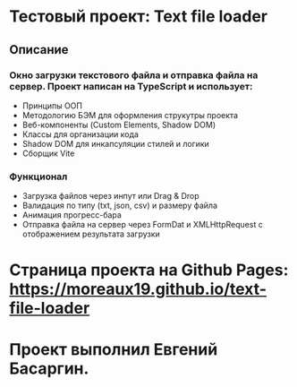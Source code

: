 # Тестовый проект: Text file loader

## Описание

### Окно загрузки текстового файла и отправка файла на сервер. Проект написан на TypeScript и использует:

- Принципы ООП
- Методологию БЭМ для оформления струкутры проекта
- Веб-компоненты (Custom Elements, Shadow DOM)
- Классы для организации кода
- Shadow DOM для инкапсуляции стилей и логики
- Сборщик Vite

### Функционал

- Загрузка файлов через инпут или Drag & Drop
- Валидация по типу (txt, json, csv) и размеру файла
- Анимация прогресс-бара
- Отправка файла на сервер через FormDat и XMLHttpRequest с отображением результата загрузки

# Страница проекта на Github Pages: https://moreaux19.github.io/text-file-loader

# Проект выполнил Евгений Басаргин.
